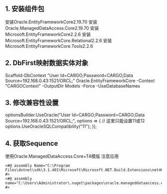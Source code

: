 ﻿## 1. 安装组件包
安装Oracle.EntityFrameworkCore2.19.70
安装Oracle.ManagedDataAccess.Core2.19.70
安装Microsoft.EntityFrameworkCore2.2.6
安装Microsoft.EntityFrameworkCore.Relational2.2.6
安装Microsoft.EntityFrameworkCore.Tools2.2.6
## 2. DbFirst映射数据实体对象
Scaffold-DbContext "User Id=CARGO;Password=CARGO;Data Source=192.168.0.43:1521/ORCL;" Oracle.EntityFrameworkCore -Context "CARGOContext"  -OutputDir Models -Force -UseDatabaseNames
## 3. 修改兼容性设置
optionsBuilder.UseOracle("User Id=CARGO;Password=CARGO;Data Source=192.168.0.43:1521/ORCL;", options =>
{
	// 这里只能设置11或12
	options.UseOracleSQLCompatibility("11");
});
## 4. 获取Sequence
使用Oracle.ManagedDataAccess.Core+T4模版
注意应用
```
<#@ assembly Name="C:\Program Files\dotnet\sdk\3.1.401\Microsoft\Microsoft.NET.Build.Extensions\net461\lib\netstandard.dll" #>
<#@ assembly name="C:\Users\Administrator\.nuget\packages\oracle.manageddataaccess.core\2.19.80\lib\netstandard2.0\Oracle.ManagedDataAccess.dll" #>
```

